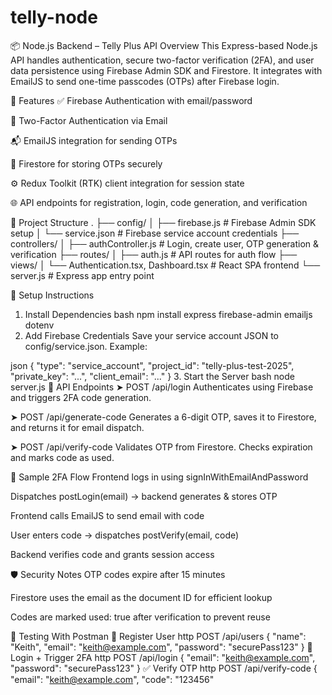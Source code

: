 # telly-node
📦 Node.js Backend – Telly Plus API
Overview
This Express-based Node.js API handles authentication, secure two-factor verification (2FA), and user data persistence using Firebase Admin SDK and Firestore. It integrates with EmailJS to send one-time passcodes (OTPs) after Firebase login.

🚀 Features
✅ Firebase Authentication with email/password

🔐 Two-Factor Authentication via Email

📬 EmailJS integration for sending OTPs

🧠 Firestore for storing OTPs securely

⚙️ Redux Toolkit (RTK) client integration for session state

🌐 API endpoints for registration, login, code generation, and verification

📁 Project Structure
.
├── config/
│   ├── firebase.js       # Firebase Admin SDK setup
│   └── service.json      # Firebase service account credentials
├── controllers/
│   ├── authController.js # Login, create user, OTP generation & verification
├── routes/
│   ├── auth.js           # API routes for auth flow
├── views/
│   └── Authentication.tsx, Dashboard.tsx # React SPA frontend
└── server.js             # Express app entry point

🔧 Setup Instructions
1. Install Dependencies
bash
npm install express firebase-admin emailjs dotenv
2. Add Firebase Credentials
Save your service account JSON to config/service.json. Example:

json
{
  "type": "service_account",
  "project_id": "telly-plus-test-2025",
  "private_key": "...",
  "client_email": "..."
}
3. Start the Server
bash
node server.js
📌 API Endpoints
➤ POST /api/login
Authenticates using Firebase and triggers 2FA code generation.

➤ POST /api/generate-code
Generates a 6-digit OTP, saves it to Firestore, and returns it for email dispatch.

➤ POST /api/verify-code
Validates OTP from Firestore. Checks expiration and marks code as used.

🧠 Sample 2FA Flow
Frontend logs in using signInWithEmailAndPassword

Dispatches postLogin(email) → backend generates & stores OTP

Frontend calls EmailJS to send email with code

User enters code → dispatches postVerify(email, code)

Backend verifies code and grants session access

🛡️ Security Notes
OTP codes expire after 15 minutes

Firestore uses the email as the document ID for efficient lookup

Codes are marked used: true after verification to prevent reuse

🧪 Testing With Postman
🔐 Register User
http
POST /api/users
{
  "name": "Keith",
  "email": "keith@example.com",
  "password": "securePass123"
}
🔑 Login + Trigger 2FA
http
POST /api/login
{
  "email": "keith@example.com",
  "password": "securePass123"
}
✅ Verify OTP
http
POST /api/verify-code
{
  "email": "keith@example.com",
  "code": "123456"
